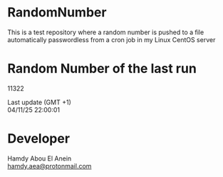 # RandomNumber    
This is a test repository where a random number is pushed to a file automatically passwordless from a cron job in my Linux CentOS server    
# Random Number of the last run   
11322
      
Last update (GMT +1)    
04/11/25 22:00:01
# Developer    
Hamdy Abou El Anein   
hamdy.aea@protonmail.com
